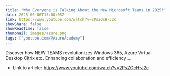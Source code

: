 ```yaml
---
title: "Why Everyone is Talking About the New Microsoft Teams in 2025!"
date: 2025-06-06T13:00:05Z
link: https://www.youtube.com/watch?v=2PsZOcH-J2c
showShare: false
showReadTime: false
thumbnail: images/azure.png
tags: ["youtube.com/@AzureAcademy"]
---
```

Discover how NEW TEAMS revolutionizes Windows 365, Azure Virtual Desktop Citrix etc. Enhancing collaboration and efficiency ...

- Link to article: https://www.youtube.com/watch?v=2PsZOcH-J2c